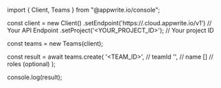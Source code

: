 import { Client, Teams } from "@appwrite.io/console";

const client = new Client()
    .setEndpoint('https://<REGION>.cloud.appwrite.io/v1') // Your API Endpoint
    .setProject('<YOUR_PROJECT_ID>'); // Your project ID

const teams = new Teams(client);

const result = await teams.create(
    '<TEAM_ID>', // teamId
    '<NAME>', // name
    [] // roles (optional)
);

console.log(result);
